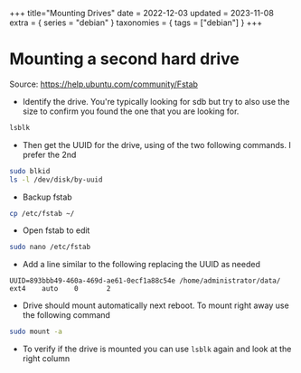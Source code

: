 +++
title="Mounting Drives"
date = 2022-12-03
updated = 2023-11-08
extra = { series = "debian" }
taxonomies = { tags = ["debian"] }
+++

# Mounting a second hard drive

Source: <https://help.ubuntu.com/community/Fstab>

- Identify the drive. You're typically looking for sdb but try to also use the size to confirm you found the one that
  you are looking for.

```sh
lsblk
```

- Then get the UUID for the drive, using of the two following commands. I prefer the 2nd

```sh
sudo blkid
ls -l /dev/disk/by-uuid
```

- Backup fstab

```sh
cp /etc/fstab ~/
```

- Open fstab to edit

```sh
sudo nano /etc/fstab
```

- Add a line similar to the following replacing the UUID as needed

```
UUID=893bbb49-460a-469d-ae61-0ecf1a88c54e /home/administrator/data/    ext4    auto    0       2
```

- Drive should mount automatically next reboot. To mount right away use the following command

```sh
sudo mount -a
```

- To verify if the drive is mounted you can use `lsblk` again and look at the right column
